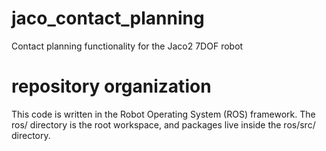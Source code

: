 # jaco_contact_planning
Contact planning functionality for the Jaco2 7DOF robot

# repository organization
This code is written in the Robot Operating System (ROS) framework. The ros/ directory is the root workspace, and packages live inside the ros/src/ directory.
